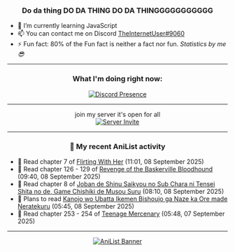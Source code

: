 <div align="center">

### Do da thing DO DA THING DO DA THINGGGGGGGGGGG
</div>

- 🌱 I’m currently learning JavaScript
- 📫 You can contact me on Discord [TheInternetUser#9060](https://discord.com/users/534117072796385300)
- ⚡ Fun fact: 80% of the Fun fact is neither a fact nor fun. _Statistics by me 😎_
<hr>

<div align="center">

### What I'm doing right now:
[![Discord Presence](https://lanyard.cnrad.dev/api/534117072796385300)](https://discord.com/users/534117072796385300)
<hr>

join my server it's open for all <br>
[![Server Invite](https://invidget.switchblade.xyz/bfYgVHxrSs)](https://discord.gg/bfYgVHxrSs)

<hr>
  
### 🌸 My recent AniList activity

</div>

<!-- ANILIST_ACTIVITY:start -->

-   📖 Read chapter 7 of [Flirting With Her](https://anilist.co/manga/145990) (11:01, 08 September 2025)
-   📖 Read chapter 126 - 129 of [Revenge of the Baskerville Bloodhound](https://anilist.co/manga/163824) (09:40, 08 September 2025)
-   📖 Read chapter 8 of [Joban de Shinu Saikyou no Sub Chara ni Tensei Shita no de, Game Chishiki de Musou Suru](https://anilist.co/manga/186897) (08:10, 08 September 2025)
-   📖 Plans to read [Kanojo wo Ubatta Ikemen Bishoujo ga Naze ka Ore made Neratekuru](https://anilist.co/manga/182367) (05:45, 08 September 2025)
-   📖 Read chapter 253 - 254 of [Teenage Mercenary](https://anilist.co/manga/126297) (05:48, 07 September 2025)

<!-- ANILIST_ACTIVITY:end -->
<hr>

<div align="center">

[![AniList Banner](https://img.anili.st/User/929966)](https://anilist.co/user/TheInternetUser)

<!-- ![Profile views](https://gpvc.arturio.dev/TheInternetUse7) Since 2023-01-09 -->
<br>


</div>
